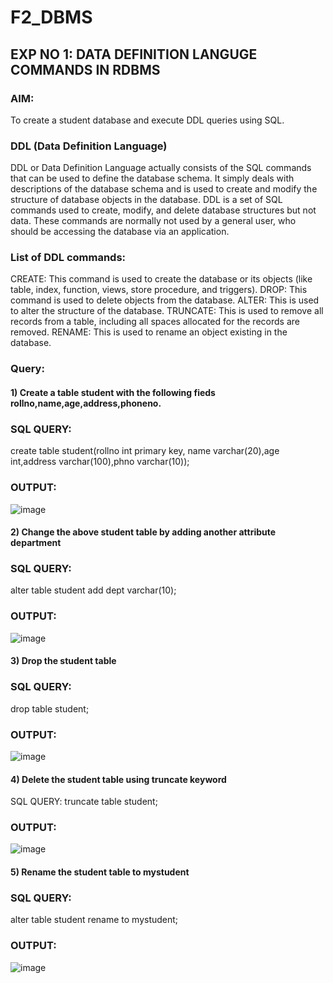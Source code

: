 # F2_DBMS
## EXP NO 1: DATA DEFINITION LANGUGE COMMANDS IN RDBMS
### AIM:
To create a student database and execute DDL queries using SQL.

### DDL (Data Definition Language)
DDL or Data Definition Language actually consists of the SQL commands that can be used to define the database schema. It simply deals with descriptions of the database schema and is used to create and modify the structure of database objects in the database. DDL is a set of SQL commands used to create, modify, and delete database structures but not data. These commands are normally not used by a general user, who should be accessing the database via an application.
### List of DDL commands:
CREATE: This command is used to create the database or its objects (like table, index, function, views, store procedure, and triggers). DROP: This command is used to delete objects from the database. ALTER: This is used to alter the structure of the database. TRUNCATE: This is used to remove all records from a table, including all spaces allocated for the records are removed. RENAME: This is used to rename an object existing in the database.
### Query:
#### 1) Create a table student with the following fieds rollno,name,age,address,phoneno.
### SQL QUERY:
create table student(rollno int primary key, name varchar(20),age int,address varchar(100),phno varchar(10));

### OUTPUT:

![image](https://github.com/harini1006/F2_DBMS/assets/113497405/bdfc4d19-1f32-4cb7-96e4-170284e94baf)

#### 2) Change the above student table by adding another attribute department
### SQL QUERY:
alter table student add dept varchar(10);

### OUTPUT:
![image](https://github.com/harini1006/F2_DBMS/assets/113497405/5e417937-dbe4-4b05-90a5-36e2e0cd48bc)



#### 3) Drop the student table
### SQL QUERY:
drop table student;

### OUTPUT:

![image](https://github.com/harini1006/F2_DBMS/assets/113497405/1571a243-99c0-4e69-8133-b02bed5d2dad)

#### 4) Delete the student table using truncate keyword
SQL QUERY:
truncate table student;

### OUTPUT:
![image](https://github.com/harini1006/F2_DBMS/assets/113497405/5f986da4-b8fe-4099-805c-8d23c3298217)


#### 5) Rename the student table to mystudent
### SQL QUERY:
alter table student rename to mystudent;

### OUTPUT:
![image](https://github.com/harini1006/F2_DBMS/assets/113497405/44c4d2a2-ed1e-49ef-98aa-7bddc4a1b0a8)

